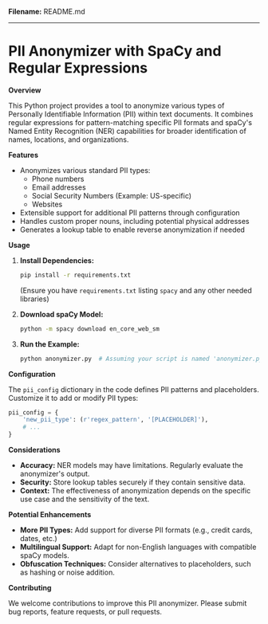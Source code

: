 **Filename:** README.md

***

# PII Anonymizer with SpaCy and Regular Expressions

**Overview**

This Python project provides a tool to anonymize various types of Personally Identifiable Information (PII) within text documents. It combines regular expressions for pattern-matching specific PII formats and spaCy's Named Entity Recognition (NER) capabilities for broader identification of names, locations, and organizations.

**Features**

*   Anonymizes various standard PII types:
    *   Phone numbers
    *   Email addresses
    *   Social Security Numbers (Example: US-specific)
    *   Websites
*   Extensible support for additional PII patterns through configuration
*   Handles custom proper nouns, including potential physical addresses
*   Generates a lookup table to enable reverse anonymization if needed

**Usage**

1.  **Install Dependencies:**

    ```bash
    pip install -r requirements.txt 
    ```
    (Ensure you have `requirements.txt` listing `spacy` and any other needed libraries)

2.  **Download spaCy Model:**

    ```bash
    python -m spacy download en_core_web_sm
    ```

3.  **Run the Example:**

    ```python
    python anonymizer.py  # Assuming your script is named 'anonymizer.py'
    ```

**Configuration**

The `pii_config` dictionary in the code defines PII patterns and placeholders. Customize it to add or modify PII types:

```python
pii_config = {
    'new_pii_type': (r'regex_pattern', '[PLACEHOLDER]'),
    # ... 
}
```

**Considerations**

*   **Accuracy:** NER models may have limitations. Regularly evaluate the anonymizer's output.
*   **Security:** Store lookup tables securely if they contain sensitive data.
*   **Context:** The effectiveness of anonymization depends on the specific use case and the sensitivity of the text.

**Potential Enhancements**

*   **More PII Types:** Add support for diverse PII formats (e.g., credit cards, dates, etc.)
*   **Multilingual Support:** Adapt for non-English languages with compatible spaCy models.
*   **Obfuscation Techniques:** Consider alternatives to placeholders, such as hashing or noise addition.

**Contributing**

We welcome contributions to improve this PII anonymizer. Please submit bug reports, feature requests, or pull requests.
